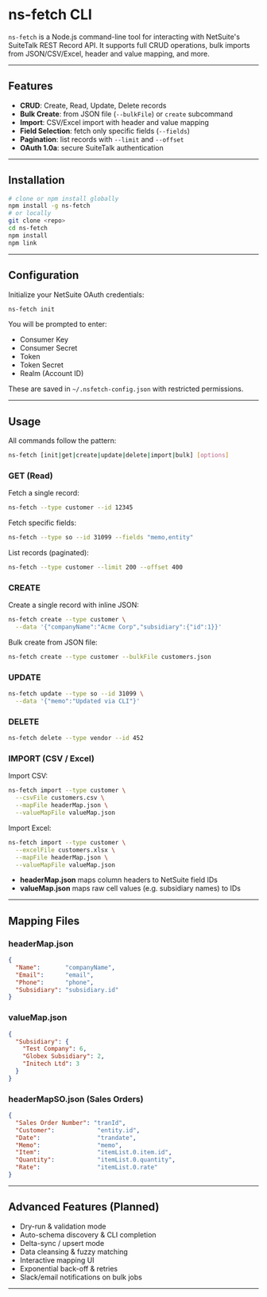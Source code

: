 # ns-fetch CLI

`ns-fetch` is a Node.js command-line tool for interacting with NetSuite's SuiteTalk REST Record API. It supports full CRUD operations, bulk imports from JSON/CSV/Excel, header and value mapping, and more.

---

## Features

* **CRUD**: Create, Read, Update, Delete records
* **Bulk Create**: from JSON file (`--bulkFile`) or `create` subcommand
* **Import**: CSV/Excel import with header and value mapping
* **Field Selection**: fetch only specific fields (`--fields`)
* **Pagination**: list records with `--limit` and `--offset`
* **OAuth 1.0a**: secure SuiteTalk authentication

---

## Installation

```bash
# clone or npm install globally
npm install -g ns-fetch
# or locally
git clone <repo>
cd ns-fetch
npm install
npm link
```

---

## Configuration

Initialize your NetSuite OAuth credentials:

```bash
ns-fetch init
```

You will be prompted to enter:

* Consumer Key
* Consumer Secret
* Token
* Token Secret
* Realm (Account ID)

These are saved in `~/.nsfetch-config.json` with restricted permissions.

---

## Usage

All commands follow the pattern:

```bash
ns-fetch [init|get|create|update|delete|import|bulk] [options]
```

### GET (Read)

Fetch a single record:

```bash
ns-fetch --type customer --id 12345
```

Fetch specific fields:

```bash
ns-fetch --type so --id 31099 --fields "memo,entity"
```

List records (paginated):

```bash
ns-fetch --type customer --limit 200 --offset 400
```

### CREATE

Create a single record with inline JSON:

```bash
ns-fetch create --type customer \
  --data '{"companyName":"Acme Corp","subsidiary":{"id":1}}'
```

Bulk create from JSON file:

```bash
ns-fetch create --type customer --bulkFile customers.json
```

### UPDATE

```bash
ns-fetch update --type so --id 31099 \
  --data '{"memo":"Updated via CLI"}'
```

### DELETE

```bash
ns-fetch delete --type vendor --id 452
```

### IMPORT (CSV / Excel)

Import CSV:

```bash
ns-fetch import --type customer \
  --csvFile customers.csv \
  --mapFile headerMap.json \
  --valueMapFile valueMap.json
```

Import Excel:

```bash
ns-fetch import --type customer \
  --excelFile customers.xlsx \
  --mapFile headerMap.json \
  --valueMapFile valueMap.json
```

* **headerMap.json** maps column headers to NetSuite field IDs
* **valueMap.json** maps raw cell values (e.g. subsidiary names) to IDs

---

## Mapping Files

### headerMap.json

```json
{
  "Name":       "companyName",
  "Email":      "email",
  "Phone":      "phone",
  "Subsidiary": "subsidiary.id"
}
```

### valueMap.json

```json
{
  "Subsidiary": {
    "Test Company": 6,
    "Globex Subsidiary": 2,
    "Initech Ltd": 3
  }
}
```

### headerMapSO.json (Sales Orders)

```json
{
  "Sales Order Number": "tranId",
  "Customer":            "entity.id",
  "Date":                "trandate",
  "Memo":                "memo",
  "Item":                "itemList.0.item.id",
  "Quantity":            "itemList.0.quantity",
  "Rate":                "itemList.0.rate"
}
```

---

## Advanced Features (Planned)

* Dry-run & validation mode
* Auto-schema discovery & CLI completion
* Delta-sync / upsert mode
* Data cleansing & fuzzy matching
* Interactive mapping UI
* Exponential back-off & retries
* Slack/email notifications on bulk jobs

---


